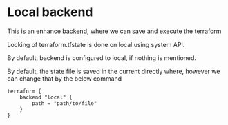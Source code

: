 # Local backend

This is an enhance backend, where we can save and execute the terraform

Locking of terraform.tfstate is done on local using system API.

By default, backend is configured to local, if nothing is mentioned. 

By default, the state file is saved in the current directly where, however we can change that by the below command

```hcl
terraform {
    backend "local" {
        path = "path/to/file"
    }
}
```
